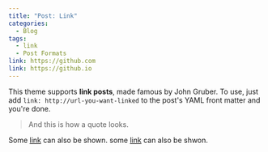 ```yaml
---
title: "Post: Link"
categories:
  - Blog
tags:
  - link
  - Post Formats
link: https://github.com
link: https://github.io
---
```


This theme supports **link posts**, made famous by John Gruber. To use, just add `link: http://url-you-want-linked` to the post's YAML front matter and you're done.

> And this is how a quote looks.

Some [link](1) can also be shown.
some [link](2) can also be shwon.
